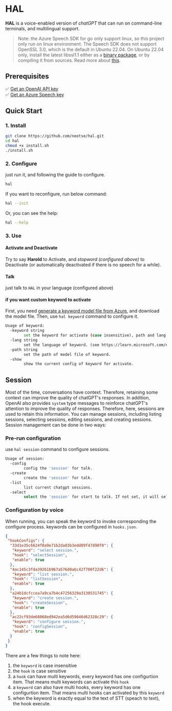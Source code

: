 # HAL

**HAL** is a voice-enabled version of *chatGPT* that can run on command-line terminals, and multilingual support.

> Note: the Azure Speech SDK for go only support linux, so this project only run on linux environment. The Speech SDK does not support OpenSSL 3.0, which is the default in Ubuntu 22.04. On Ubuntu 22.04 only, install the latest libssl1.1 either as a [binary package](http://security.ubuntu.com/ubuntu/pool/main/o/openssl/), or by compiling it from sources. Read more about [this](https://learn.microsoft.com/en-us/azure/cognitive-services/speech-service/quickstarts/setup-platform?tabs=windows%2Cubuntu%2Cdotnet%2Cjre%2Cmaven%2Cnodejs%2Cmac%2Cpypi&pivots=programming-language-go).

## Prerequisites

✅ [Get an OpenAI API key](https://platform.openai.com/account/api-keys) <br/>
✅ [Get an Azure Speech key](https://learn.microsoft.com/en-us/azure/cognitive-services/cognitive-services-apis-create-account) <br/>

## Quick Start

### 1. Install

```bash
git clone https://github.com/neotse/hal.git
cd hal
chmod +x install.sh
./install.sh
```

### 2. Configure

just run it, and following the guide to configure. 
```bash
hal
```

If you want to reconfigure, run below command:

```bash
hal --init
```
Or, you can see the help:

```bash
hal --help
```

### 3. Use

#### Activate and Deactivate

Try to say **Harold** to Activate, and *stopword (configured above)* to Deactivate (or automatically deactivated if there is no speech for a while). 

#### Talk

just talk to `HAL` in your language (configured above)

#### if you want custom keyword to activate

First, you need [generate a keyword model file from Azure](https://learn.microsoft.com/en-us/azure/cognitive-services/speech-service/custom-keyword-basics?pivots=programming-language-python), and download the model file. Then, use `hal keyword` command to configure it.

```bash
Usage of keyword:
  -keyword string
        set the keyword for activate (case insensitive), path and lang must be set at same time.
  -lang string
        set the language of keyword. (see https://learn.microsoft.com/en-us/azure/cognitive-services/speech-service/language-support?tabs=stt)
  -path string
        set the path of model file of keyword.
  -show
        show the current config of keyword for activate.
```

## Session

Most of the time, conversations have context. Therefore, retaining some context can improve the quality of chatGPT's responses. In addition, OpenAI also provides `system` type messages to reinforce chatGPT's attention to improve the quality of responses. Therefore, here, sessions are used to retain this information. You can manage sessions, including listing sessions, selecting sessions, editing sessions, and creating sessions. Session management can be done in two ways:

### Pre-run configuration

use `hal session` command to configure sessions.

```bash
Usage of session:
  -config
        config the 'session' for talk. 
  -create
        create the 'session' for talk. 
  -list
        list current chatgpt sessions.
  -select
        select the 'session' for start to talk. If not set, it will select the session recently used.
```

### Configuration by voice

When running, you can speak the keyword to invoke corresponding the configure process. keywords can be configured in `hooks.json`.

```json
{
 "hookConfigs": {
  "33d1e35c6624f0a9e71b2da03b3edd09f47d90f0": {
   "keyword": "select session.",
   "hook": "selectSession",
   "enable": true
  },
  "4ac145c3fda39261b967a576d0a6c42f700f22d6": {
   "keyword": "list session.",
   "hook": "listSession",
   "enable": true
  },
  "a24b1dcfccea7a9ca7b4c47256329a3130531745": {
   "keyword": "create session.",
   "hook": "createSession",
   "enable": true
  },
  "ac22cf93de68068ed942ea5d6d59646d62328c29": {
   "keyword": "configure session.",
   "hook": "configSession",
   "enable": true
  }
 }
}
```

There are a few things to note here:

1. the `keyword` is case insensitive
2. the `hook` is case sensitive
3. a `hook` can have multi keywords, every keyword has one configurtion item. That means multi keywords can activate this `hook`
4. a `keyword` can also have multi hooks, every keyword has one configurtion item. That means multi hooks can activated by this `keyword`
5. when the keyword is exactly equal to the text of STT (speach to text), the hook execute.